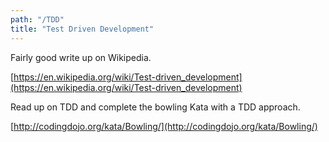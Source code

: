 ```yaml
---
path: "/TDD"
title: "Test Driven Development"
---
```

Fairly good write up on Wikipedia.

[https://en.wikipedia.org/wiki/Test-driven_development](https://en.wikipedia.org/wiki/Test-driven_development)

Read up on TDD and complete the bowling Kata with a TDD approach. 

[http://codingdojo.org/kata/Bowling/](http://codingdojo.org/kata/Bowling/)